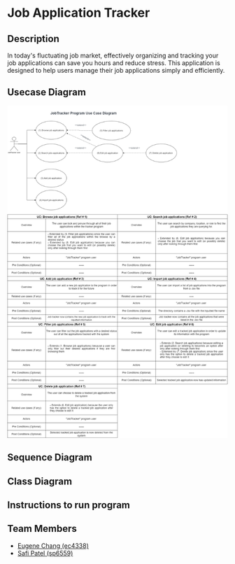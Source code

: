 # Job Application Tracker
## Description
In today's fluctuating job market, effectively organizing and tracking your job applications can save you hours and reduce stress. 
This application is designed to help users manage their job applications simply and efficiently.

## Usecase Diagram
![image](diagrams/usecase_diagram.png)
## Sequence Diagram

## Class Diagram

## Instructions to run program

## Team Members
- [Eugene Chang (ec4338)](https://github.com/egnechng)
- [Safi Patel (sp6559)](https://github.com/safipatel)